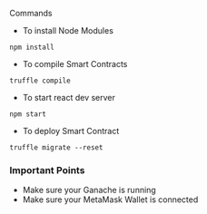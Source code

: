 Commands 
- To install Node Modules
```
npm install
```
- To compile Smart Contracts
```
truffle compile
```
- To start react dev server
```
npm start
```
- To deploy Smart Contract
```
truffle migrate --reset
```

### Important Points
- Make sure your Ganache is running
- Make sure your MetaMask Wallet is connected